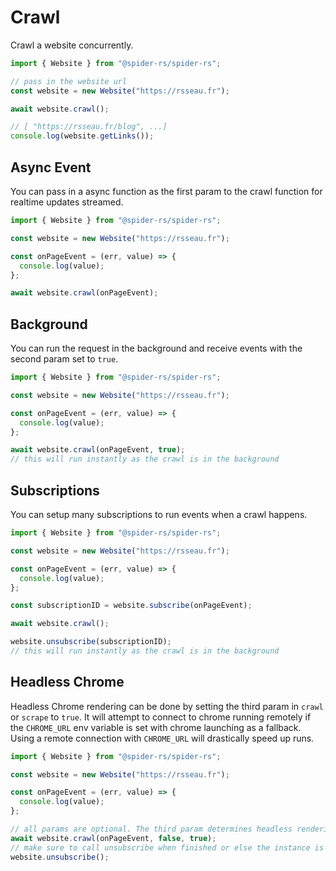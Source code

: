 # Crawl

Crawl a website concurrently.

```ts
import { Website } from "@spider-rs/spider-rs";

// pass in the website url
const website = new Website("https://rsseau.fr");

await website.crawl();

// [ "https://rsseau.fr/blog", ...]
console.log(website.getLinks());
```

## Async Event

You can pass in a async function as the first param to the crawl function for realtime updates streamed.

```ts
import { Website } from "@spider-rs/spider-rs";

const website = new Website("https://rsseau.fr");

const onPageEvent = (err, value) => {
  console.log(value);
};

await website.crawl(onPageEvent);
```

## Background

You can run the request in the background and receive events with the second param set to `true`.

```ts
import { Website } from "@spider-rs/spider-rs";

const website = new Website("https://rsseau.fr");

const onPageEvent = (err, value) => {
  console.log(value);
};

await website.crawl(onPageEvent, true);
// this will run instantly as the crawl is in the background
```

## Subscriptions

You can setup many subscriptions to run events when a crawl happens.

```ts
import { Website } from "@spider-rs/spider-rs";

const website = new Website("https://rsseau.fr");

const onPageEvent = (err, value) => {
  console.log(value);
};

const subscriptionID = website.subscribe(onPageEvent);

await website.crawl();

website.unsubscribe(subscriptionID);
// this will run instantly as the crawl is in the background
```

## Headless Chrome

Headless Chrome rendering can be done by setting the third param in `crawl` or `scrape` to `true`.
It will attempt to connect to chrome running remotely if the `CHROME_URL` env variable is set with chrome launching as a fallback. Using a remote connection with `CHROME_URL` will
drastically speed up runs.

```ts
import { Website } from "@spider-rs/spider-rs";

const website = new Website("https://rsseau.fr");

const onPageEvent = (err, value) => {
  console.log(value);
};

// all params are optional. The third param determines headless rendering.
await website.crawl(onPageEvent, false, true);
// make sure to call unsubscribe when finished or else the instance is kept alive when events are setup.
website.unsubscribe();
```
